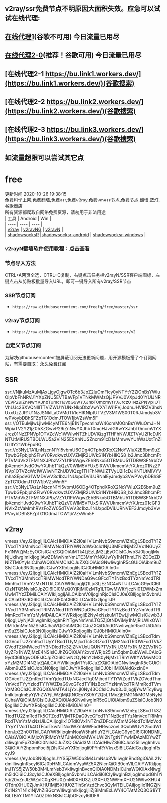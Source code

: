 ## v2ray/ssr免费节点不明原因大面积失效。应急可以试试在线代理:  
## [在线代理1](https://js.bulink.xyz/)(谷歌不可用) 今日流量已用尽  
## [在线代理2-0](https://www3.www3.workers.dev/)(推荐！谷歌可用) 今日流量已用尽  
## [在线代理2-1 https://bu.link1.workers.dev/](https://bu.link1.workers.dev/)(谷歌搜索)  
## [在线代理2-2 https://bu.link2.workers.dev/](https://bu.link2.workers.dev/)(谷歌搜索)  
## [在线代理2-3 https://bu.link3.workers.dev/](https://bu.link3.workers.dev/)(谷歌搜索)  
## 如流量超限可以尝试其它点  
# free  
更新时间 2020-10-26 19:38:15  
免费科学上网,免费翻墙,免费ssr,免费v2ray,免费vmess节点,免费节点,翻墙,蓝灯,谷歌商店  
所有资源都爬取自网络免费资源，请勿用于非法用途  
|  工具  | Android  | Win  |  
|  ----  | ----   | ----  |  
| [v2ray](#v2ray)  | [v2rayNG](https://github.com/2dust/v2rayNG/releases/download/1.2.12/v2rayNG_1.2.12.apk) | [v2rayN](https://github.com/2dust/v2rayN/releases/download/3.19/v2rayN-Core.zip) |  
| [shadowsocksR](#SSR)  |[shadowsocksr-android](https://github.com/shadowsocksrr/shadowsocksr-android/releases/download/3.5.4/shadowsocksr-android-3.5.4.apk) | [shadowsocksr-windows](https://github.com/shadowsocksr-backup/shadowsocksr-csharp/releases/download/4.7.0/ShadowsocksR-4.7.0-win.7z) |  
### v2rayN翻墙软件使用教程：[点击查看](https://github.com/freefq/tutorials)  
### 节点导入方法  
CTRL+A网页全选，CTRL+C复制，右键点击任务栏v2rayN/SSR客户端图标，左键点击从剪贴板批量导入URL，即可一键导入所有v2ray/SSR节点  
### SSR节点订阅  
- `https://raw.githubusercontent.com/freefq/free/master/ssr`  
### v2ray节点订阅  
- `https://raw.githubusercontent.com/freefq/free/master/v2`  
### 自定义节点订阅  
为解决githubusercontent被屏蔽订阅无法更新问题，用开源模板搭了个订阅网站，有需要自取：[永久免费订阅](https://bulink.xyz)  
## SSR  
ssr://NjkuMzAuMjAxLjgyOjgwOTc6b3JpZ2luOmFlcy0yNTYtY2ZiOnBsYWluOlpVbFhNRVJ1YXpZNU5EVTBaVFp1VTNkMWMzQjJPVVJ0VXpJd01YUlJNRVEvP29iZnNwYXJhbT0mcHJvdG9wYXJhbT0mcmVtYXJrcz01NzZPNVp1OTVhLUc2SXVQNlllTTViZWU1YUNxNkpDbzVwYXY1Wi1PVjJodmJHVlRZV3hsNUxxUzZJR1U1NzJSNklLaDVMdTk1cHlKNlptUTVZV3M1WS00T0RJJmdyb3VwPVoybDBhSFZpTG1OdmJTOW1jbVZsWm5F  
ssr://OTEuMjIwLjIwMi4yMTE6NjE1NTpvcmlnaW46cmM0OnBsYWluOmJHNWpiaTV2Y21jZ05XZGwvP29iZnNwYXJhbT0mcHJvdG9wYXJhbT0mcmVtYXJrcz01NzZPNVp1OTVZcWc1WWlwNTZhUDViQzg1THFhNWJlZTVyU2I1cDJKNTUtMlRUSTBOLWU5a2VlN25ESXhNUSZncm91cD1aMmwwYUhWaUxtTnZiUzltY21WbFpuRQ  
ssr://c3NyLTA1LnNzcnN1Yi5vbmU6ODg4OTphdXRoX2NoYWluX2E6bm9uZTpwbGFpbjphSFIwY0RvdkwzUXVZMjR2UlVkS1NYbHliQS8_b2Jmc3BhcmFtPTVMdVk2TFM1NXJPbzVZYU1PbWgwZEhBNkx5OTBMbU51TDBWSFNrbDVjbXcmcHJvdG9wYXJhbT1kQzV0WlM5VFUxSlRWVUkmcmVtYXJrcz01NzZPNVp1OTVZcWc1WWlwNTZhUDViQzg1THFhNWJlZTVyU2I1cDJKNTUtMlVYVmhaSEpoVG1WMDVwV3c1bzJ1NUxpdDViLURNalEyJmdyb3VwPVoybDBhSFZpTG1OdmJTOW1jbVZsWm5F  
ssr://c3NyLTAzLnNzcnN1Yi5vbmU6ODg4OTphdXRoX2NoYWluX2E6bm9uZTpwbGFpbjphSFIwY0RvdkwzUXVZMjR2UlVkS1NYbHliQS8_b2Jmc3BhcmFtPTVMdVk2TFM1NXJPbzVZYU1PbWgwZEhBNkx5OTBMbU51TDBWSFNrbDVjbXcmcHJvdG9wYXJhbT1kQzV0WlM5VFUxSlRWVUkmcmVtYXJrcz01cGF3NVlxZzVaMmhRVzFoZW05dTVwV3c1bzJ1NUxpdDViLURNVEF3Jmdyb3VwPVoybDBhSFZpTG1OdmJTOW1jbVZsWm5F  
## v2ray  
vmess://eyJ2IjogIjIiLCAicHMiOiAiZ2l0aHViLmNvbS9mcmVlZnEgLSBcdTY1ZTVcdTY3MmNcdTRlMWNcdTRlYWN2dWx0clx1NjU3MFx1NjM2ZVx1NGUyZFx1NWZjMzEyOCIsICJhZGQiOiAiMTk4LjEzLjM2LjEyOCIsICJwb3J0IjogIjMyNjUxIiwgImlkIjogIjAwZDMwNmNmLTE3MmYtNGUwYy1hNThmLTNlZDQxZDNlZTM0YyIsICJhaWQiOiAiMCIsICJuZXQiOiAidGNwIiwgInR5cGUiOiAibm9uZSIsICJob3N0IjogIiIsICJwYXRoIjogIiIsICJ0bHMiOiAiIn0=  
vmess://eyJ2IjogIjIiLCAicHMiOiAiZ2l0aHViLmNvbS9mcmVlZnEgLSBcdTY1ZTVcdTY3MmNcdTRlMWNcdTRlYWNDaG9vcGFcdTY1NzBcdTYzNmVcdTRlMmRcdTVmYzMxNTUiLCAiYWRkIjogIjQ1Ljc3LjEzNC4xNTUiLCAicG9ydCI6ICIzNTQ5NyIsICJpZCI6ICI0MzQ0YjRjMi0zMTg1LTQwMWItYjczNi01ZWMxZmUwMTYzZDMiLCAiYWlkIjogIjAiLCAibmV0IjogInRjcCIsICJ0eXBlIjogIm5vbmUiLCAiaG9zdCI6ICIiLCAicGF0aCI6ICIiLCAidGxzIjogIiJ9  
vmess://eyJ2IjogIjIiLCAicHMiOiAiZ2l0aHViLmNvbS9mcmVlZnEgLSBcdTY1ZTVcdTY3MmNcdTRlMWNcdTRlYWNDaG9vcGFcdTY1NzBcdTYzNmVcdTRlMmRcdTVmYzMyMDAiLCAiYWRkIjogIjE2Ny4xNzkuMTEwLjIwMCIsICJwb3J0IjogIjUyNjA2IiwgImlkIjogImRiYTgwNmVmLTQ5ZjQtNDViMy1hMjRlLWIxOWI0MTdmMmNiZSIsICJhaWQiOiAiMCIsICJuZXQiOiAidGNwIiwgInR5cGUiOiAibm9uZSIsICJob3N0IjogIiIsICJwYXRoIjogIiIsICJ0bHMiOiAiIn0=  
vmess://eyJ2IjogIjIiLCAicHMiOiAiZ2l0aHViLmNvbS9mcmVlZnEgLSBcdTdmOGVcdTU2ZmRcdTUyYTBcdTUyMjlcdTc5OGZcdTVjM2NcdTRlOWFcdTVkZGVcdTZkMWJcdTY3NDlcdTc3ZjZNVUxUQUNPTVx1NjU3MFx1NjM2ZVx1NGUyZFx1NWZjMzE4NSIsICJhZGQiOiAiY2xvdWRjb25lLm5qbmEubWwiLCAicG9ydCI6IDgwODEsICJpZCI6ICIwNzQyNmYzMS0yNjMxLTRhYWItYWMwMC0xYzM2MDI4N2IyZjAiLCAiYWlkIjogMTYsICJuZXQiOiAidGNwIiwgInR5cGUiOiAibm9uZSIsICJob3N0IjogIiIsICJwYXRoIjogIiIsICJ0bHMiOiAidGxzIn0=  
vmess://eyJ2IjogIjIiLCAicHMiOiAiZ2l0aHViLmNvbS9mcmVlZnEgLSBcdTdmOGVcdTU2ZmRcdTVmYjdcdTUxNGJcdTg0MjhcdTY1YWZcdTVkZGVcdThmYmVcdTYyYzlcdTY1YWZDaG9vcGFcdTY1NzBcdTYzNmVcdTRlMmRcdTVmYzM3OCIsICJhZGQiOiAiMTA4LjYxLjI0Ny43OCIsICJwb3J0IjogIjYwMTcyIiwgImlkIjogImEyYjVhZWFjLWZjMjQtNGEyYS05Y2Q5LTMxZjE1MGNkMGM5NyIsICJhaWQiOiAiMCIsICJuZXQiOiAidGNwIiwgInR5cGUiOiAibm9uZSIsICJob3N0IjogIiIsICJwYXRoIjogIiIsICJ0bHMiOiAiIn0=  
vmess://eyJ2IjogIjIiLCAicHMiOiAiZ2l0aHViLmNvbS9mcmVlZnEgLSBcdTk3ZTlcdTU2ZmRcdTk5OTZcdTVjMTRDaG9vcGFcdTY1NzBcdTYzNmVcdTRlMmRcdTVmYzMxNzUiLCAiIjogIlx1OTdlOVx1NTZmZDFcdWZmMGNcdTc1MzVcdTYyYTVcdTk4OTFcdTkwNTNcdWZmMWFodHRwczovL3QubWUvY25odW1hbnJpZ2h0OTkiLCAiYWRkIjogImNoaW5haHIuY2YiLCAicG9ydCI6ICI0NDMiLCAiaWQiOiAiMjc0YjRlMzYtMTJhMC0xMWViLWI2NTgtNTYwMDAzMDYwZTdiIiwgImFpZCI6ICI0NiIsICJuZXQiOiAid3MiLCAidHlwZSI6ICJub25lIiwgImhvc3QiOiAiY2hpbmFoci5jZiIsICJwYXRoIjogIi9PYnRYVksxSi8iLCAidGxzIjogInRscyJ9  
vmess://eyJob3N0IjogInJ1YS5jZW50b3M4LmNsb3VkIiwgInBhdGgiOiAiL21vdmllIiwgInRscyI6ICJ0bHMiLCAidmVyaWZ5X2NlcnQiOiB0cnVlLCAiYWRkIjogInJ1YS5jZW50b3M4LmNsb3VkIiwgInBvcnQiOiA0NDMsICJhaWQiOiAxNiwgIm5ldCI6ICJ3cyIsICJ0eXBlIjogIm5vbmUiLCAidiI6ICIyIiwgInBzIjogImdpdGh1Yi5jb20vZnJlZWZxIC0gXHU0ZmM0XHU3ZjU3XHU2NWFmXHU2NWIwXHU4OTdmXHU0ZjJmXHU1MjI5XHU0ZTlhSnVzdEhvc3QyMTEiLCAiIjogIlx1NGZjNFx1N2Y1N1x1NjVhZiBGcmVlIiwgImlkIjogIjliZjBiMmExLWY4OTAtM2Q3OS1iYTBiLTBhYTM1YTA0ZDhkNSIsICJjbGFzcyI6IDF9  
